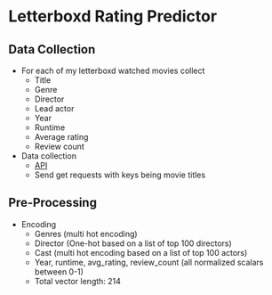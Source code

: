 # Letterboxd Rating Predictor


## Data Collection
- For each of my letterboxd watched movies collect 
    - Title
    - Genre
    - Director
    - Lead actor
    - Year
    - Runtime
    - Average rating
    - Review count
- Data collection
    - [API](https://www.omdbapi.com/)
    - Send get requests with keys being movie titles


## Pre-Processing
- Encoding
    - Genres (multi hot encoding)
    - Director (One-hot based on a list of top 100 directors)
    - Cast (multi hot encoding based on a list of top 100 actors)
    - Year, runtime, avg_rating, review_count (all normalized scalars between 0-1)
    - Total vector length: 214
